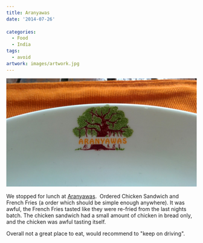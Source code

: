 ```yaml
---
title: Aranyawas
date: '2014-07-26'

categories:
  - Food
  - India
tags:
  - avoid
artwork: images/artwork.jpg
---
```


![](images/IMG_20140726_162346-1024x583.jpg)

We stopped for lunch at [Aranyawas](https://www.tripadvisor.in/Hotel_Review-g1162449-d734784-Reviews-Aranyawas-Ranakpur_Rajasthan.html).  Ordered Chicken Sandwich and French Fries (a order which should be simple enough anywhere). It was awful, the French Fries tasted like they were re-fried from the last nights batch. The chicken sandwich had a small amount of chicken in bread only, and the chicken was awful tasting itself.

Overall not a great place to eat, would recommend to "keep on driving".
